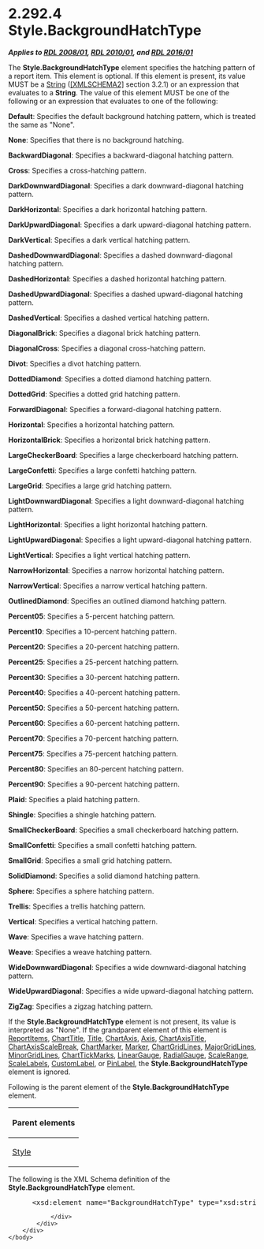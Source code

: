 <html dir="LTR" xmlns:mshelp="http://msdn.microsoft.com/mshelp" xmlns:ddue="http://ddue.schemas.microsoft.com/authoring/2003/5" xmlns:xlink="http://www.w3.org/1999/xlink" xmlns:tool="http://www.microsoft.com/tooltip">
    <head>
        <meta http-equiv="Content-Type" content="text/html; CHARSET=utf-8"></meta>
        <meta name="save" content="history"></meta>
        <title>2.292.4 Style.BackgroundHatchType</title>
        <xml>
            <mshelp:toctitle title="2.292.4 Style.BackgroundHatchType"></mshelp:toctitle>
            <mshelp:rltitle title="[MS-RDL]: Style.BackgroundHatchType"></mshelp:rltitle>
            <mshelp:keyword index="A" term="bc1777ec-9b62-4462-a25f-149ddc097b96"></mshelp:keyword>
            <mshelp:attr name="DCSext.ContentType" value="open specification"></mshelp:attr>
            <mshelp:attr name="AssetID" value="bc1777ec-9b62-4462-a25f-149ddc097b96"></mshelp:attr>
            <mshelp:attr name="TopicType" value="kbRef"></mshelp:attr>
            <mshelp:attr name="DCSext.Title" value="[MS-RDL]: Style.BackgroundHatchType" />
        </xml>
    </head>
    <body>
        <div id="header">
            <h1 class="heading">2.292.4 Style.BackgroundHatchType</h1>
        </div>
        <div id="mainSection">
            <div id="mainBody">
                <div id="allHistory" class="saveHistory"></div>
                <div id="sectionSection0" class="section" name="collapseableSection">
                    

<p><b><i>Applies to </i></b><a href="1e855f94-4617-47e4-b89e-0856c6cb420f.md"><b><i>RDL 2008/01</i></b></a><b><i>,
</i></b><a href="3428e690-a348-4ec7-8a6a-8efb42d2cdee.md"><b><i>RDL 2010/01</i></b></a><b><i>,
and </i></b><a href="52ce3983-2bfc-4e72-9359-42aaf5fe4509.md"><b><i>RDL 2016/01</i></b></a></p>

<p>The <b>Style.BackgroundHatchType</b> element specifies the
hatching pattern of a report item. This element is optional. If this element is
present, its value MUST be a <a href="1ed81ef3-a683-45e3-aaad-bd2bbe71bc3d.md">String</a>
(<a href="https://go.microsoft.com/fwlink/?LinkId=90610">[XMLSCHEMA2]</a>
section 3.2.1) or an expression that evaluates to a <b>String</b>. The value of
this element MUST be one of the following or an expression that evaluates to
one of the following:</p>

<p><b>Default</b>: Specifies the default background
hatching pattern, which is treated the same as &quot;None&quot;.</p>

<p><b>None</b>: Specifies that there is no background
hatching.</p>

<p><b>BackwardDiagonal</b>: Specifies a
backward-diagonal hatching pattern.</p>

<p><b>Cross</b>: Specifies a cross-hatching pattern.</p>

<p><b>DarkDownwardDiagonal</b>: Specifies a dark
downward-diagonal hatching pattern.</p>

<p><b>DarkHorizontal</b>: Specifies a dark horizontal
hatching pattern.</p>

<p><b>DarkUpwardDiagonal</b>: Specifies a dark
upward-diagonal hatching pattern.</p>

<p><b>DarkVertical</b>: Specifies a dark vertical
hatching pattern.</p>

<p><b>DashedDownwardDiagonal</b>: Specifies a dashed
downward-diagonal hatching pattern.</p>

<p><b>DashedHorizontal</b>: Specifies a dashed
horizontal hatching pattern.</p>

<p><b>DashedUpwardDiagonal</b>: Specifies a dashed
upward-diagonal hatching pattern.</p>

<p><b>DashedVertical</b>: Specifies a dashed vertical
hatching pattern.</p>

<p><b>DiagonalBrick</b>: Specifies a diagonal brick
hatching pattern.</p>

<p><b>DiagonalCross</b>: Specifies a diagonal
cross-hatching pattern.</p>

<p><b>Divot</b>: Specifies a divot hatching pattern.</p>

<p><b>DottedDiamond</b>: Specifies a dotted diamond
hatching pattern.</p>

<p><b>DottedGrid</b>: Specifies a dotted grid hatching
pattern.</p>

<p><b>ForwardDiagonal</b>: Specifies a forward-diagonal
hatching pattern.</p>

<p><b>Horizontal</b>: Specifies a horizontal hatching
pattern.</p>

<p><b>HorizontalBrick</b>: Specifies a horizontal brick
hatching pattern.</p>

<p><b>LargeCheckerBoard</b>: Specifies a large
checkerboard hatching pattern.</p>

<p><b>LargeConfetti</b>: Specifies a large confetti
hatching pattern.</p>

<p><b>LargeGrid</b>: Specifies a large grid hatching
pattern.</p>

<p><b>LightDownwardDiagonal</b>: Specifies a light downward-diagonal
hatching pattern.</p>

<p><b>LightHorizontal</b>: Specifies a light horizontal
hatching pattern.</p>

<p><b>LightUpwardDiagonal</b>: Specifies a light
upward-diagonal hatching pattern.</p>

<p><b>LightVertical</b>: Specifies a light vertical
hatching pattern.</p>

<p><b>NarrowHorizontal</b>: Specifies a narrow
horizontal hatching pattern.</p>

<p><b>NarrowVertical</b>: Specifies a narrow vertical
hatching pattern.</p>

<p><b>OutlinedDiamond</b>: Specifies an outlined diamond
hatching pattern.</p>

<p><b>Percent05</b>: Specifies a 5-percent hatching
pattern.</p>

<p><b>Percent10</b>: Specifies a 10-percent hatching
pattern.</p>

<p><b>Percent20</b>: Specifies a 20-percent hatching
pattern.</p>

<p><b>Percent25</b>: Specifies a 25-percent hatching
pattern.</p>

<p><b>Percent30</b>: Specifies a 30-percent hatching
pattern.</p>

<p><b>Percent40</b>: Specifies a 40-percent hatching
pattern.</p>

<p><b>Percent50</b>: Specifies a 50-percent hatching
pattern.</p>

<p><b>Percent60</b>: Specifies a 60-percent hatching
pattern.</p>

<p><b>Percent70</b>: Specifies a 70-percent hatching
pattern.</p>

<p><b>Percent75</b>: Specifies a 75-percent hatching
pattern.</p>

<p><b>Percent80</b>: Specifies an 80-percent hatching
pattern.</p>

<p><b>Percent90</b>: Specifies a 90-percent hatching
pattern.</p>

<p><b>Plaid</b>: Specifies a plaid hatching pattern.</p>

<p><b>Shingle</b>: Specifies a shingle hatching pattern.</p>

<p><b>SmallCheckerBoard</b>: Specifies a small
checkerboard hatching pattern.</p>

<p><b>SmallConfetti</b>: Specifies a small confetti
hatching pattern.</p>

<p><b>SmallGrid</b>: Specifies a small grid hatching
pattern.</p>

<p><b>SolidDiamond</b>: Specifies a solid diamond
hatching pattern.</p>

<p><b>Sphere</b>: Specifies a sphere hatching pattern.</p>

<p><b>Trellis</b>: Specifies a trellis hatching pattern.</p>

<p><b>Vertical</b>: Specifies a vertical hatching
pattern.</p>

<p><b>Wave</b>: Specifies a wave hatching pattern.</p>

<p><b>Weave</b>: Specifies a weave hatching pattern.</p>

<p><b>WideDownwardDiagonal</b>: Specifies a wide
downward-diagonal hatching pattern.</p>

<p><b>WideUpwardDiagonal</b>: Specifies a wide
upward-diagonal hatching pattern.</p>

<p><b>ZigZag</b>: Specifies a zigzag hatching pattern.</p>

<p>If the <b>Style.BackgroundHatchType</b> element is not
present, its value is interpreted as &quot;None&quot;. If the grandparent
element of this element is <a href="c5fef915-e842-43b4-91f9-56af4eb15be0.md">ReportItems</a>,
<a href="67fc30a5-9c4a-4eaa-aec9-b2f734b240f5.md">ChartTitle</a>, <a href="ad26c51e-d1ae-4ab1-9324-7bec1efc2ada.md">Title</a>, <a href="0c19f1cb-ef68-4c28-a2d0-8601b7fd0f32.md">ChartAxis</a>, <a href="2bfb943e-7cfe-41c1-baa4-5739a99a341b.md">Axis</a>, <a href="8fde02ea-8499-4f99-a339-840397fd79fc.md">ChartAxisTitle</a>, <a href="2933ab6c-fef1-4e72-8f2f-fae83e9e3bb8.md">ChartAxisScaleBreak</a>, <a href="82987908-050f-4a6d-a8be-d6cc28a34d62.md">ChartMarker</a>, <a href="be8e5c58-4bc9-4311-997b-f11e66f40cc2.md">Marker</a>, <a href="74c00dc9-5fa1-49e1-85e7-d294f7c9616e.md">ChartGridLines</a>, <a href="3e9cb49a-dd7a-4796-ad14-84d7845ceecb.md">MajorGridLines</a>, <a href="d6ddf84e-0e5d-4303-bd24-9aaf775b91d0.md">MinorGridLines</a>, <a href="acde02e3-0fb1-492e-b97a-bf1b99b50c3d.md">ChartTickMarks</a>, <a href="021b569b-07ae-462a-ac62-d3ab51f183f5.md">LinearGauge</a>, <a href="2e113607-ee33-4abd-9ae3-6607c10d3c8a.md">RadialGauge</a>, <a href="56ed5aad-f1b1-4463-a987-8f02cea49950.md">ScaleRange</a>, <a href="7e678f86-f918-4069-822a-f1324ab0b043.md">ScaleLabels</a>, <a href="519139e8-6188-4286-b148-dfd76a0a6be4.md">CustomLabel</a>, or <a href="8a95fbbe-67d8-418f-8b2c-dc7fb18fdf6b.md">PinLabel</a>, the <b>Style.BackgroundHatchType</b>
element is ignored.</p>

<p>Following is the parent element of the <b>Style.BackgroundHatchType</b>
element.</p>

<table>
 <thead>
  <tr>
   <th>
   <p>Parent elements</p>
   </th>
  </tr>
 </thead>
 <tr>
  <td>
  <p><a href="ea446209-9c6a-46ce-b472-fae8b8350b37.md">Style</a></p>
  </td>
 </tr>
</table>

<p>The following is the XML Schema definition of the <b>Style.BackgroundHatchType</b>
element.</p>

<dl>
<dd>
<div><pre> &lt;xsd:element name=&quot;BackgroundHatchType&quot; type=&quot;xsd:string&quot; minOccurs=&quot;0&quot; /&gt;
</pre></div>
</dd></dl>


                </div>
            </div>
        </div>
    </body>
</html>